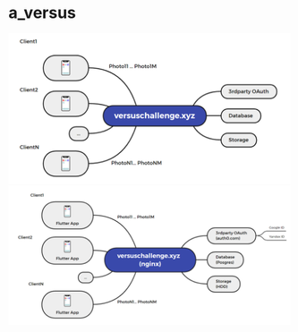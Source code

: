 # a_versus

![versus1](https://github.com/Turim/a_versus/blob/main/versus1.png?raw=true)
![versus2](https://github.com/Turim/a_versus/blob/main/versus2.png?raw=true)
